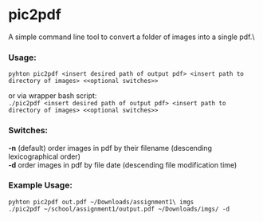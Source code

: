 # pic2pdf

A simple command line tool to convert a folder of images into a single pdf.\
### Usage:
```pyhton pic2pdf <insert desired path of output pdf> <insert path to directory of images> <<optional switches>>```

or via wrapper bash script:\
```./pic2pdf <insert desired path of output pdf> <insert path to directory of images> <<optional switches>>```

### Switches:

**-n** (default) order images in pdf by their filename  (descending lexicographical order)\
**-d** order images in pdf by file date (descending file modification time)

### Example Usage:

```pyhton pic2pdf out.pdf ~/Downloads/assignment1\ imgs```\
```./pic2pdf ~/school/assignment1/output.pdf ~/Downloads/imgs/ -d```

